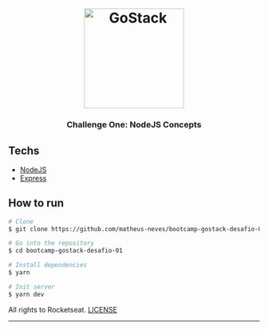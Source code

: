 <h1 align="center">
  <img alt="GoStack" src="https://rocketseat-cdn.s3-sa-east-1.amazonaws.com/bootcamp-header.png" width="200px" />
</h1>

<h3 align="center">
  Challenge One: NodeJS Concepts
</h3>

## Techs

- [NodeJS](https://nodejs.org/en/)
- [Express](https://expressjs.com/)

## How to run

```bash
# Clone
$ git clone https://github.com/matheus-neves/bootcamp-gostack-desafio-01.git

# Go into the repository
$ cd bootcamp-gostack-desafio-01

# Install dependencies
$ yarn

# Init server
$ yarn dev
```


All rights to Rocketseat. [LICENSE](https://github.com/Rocketseat/bootcamp-gostack-desafio-01/blob/master/LICENSE.md)

---